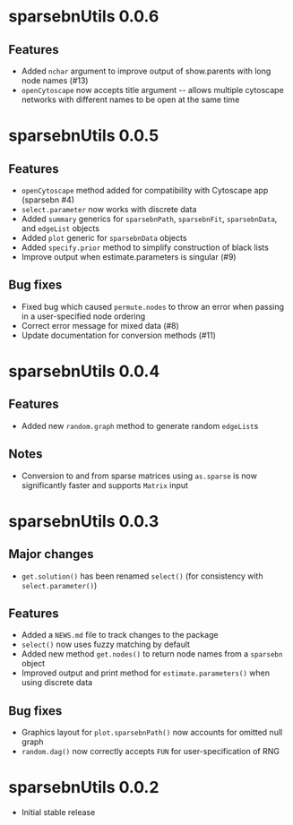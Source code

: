 # sparsebnUtils 0.0.6

## Features

* Added `nchar` argument to improve output of show.parents with long node names (#13)
* `openCytoscape` now accepts title argument -- allows multiple cytoscape networks with different names to be open at the same time

# sparsebnUtils 0.0.5

## Features

* `openCytoscape` method added for compatibility with Cytoscape app (sparsebn #4)
* `select.parameter` now works with discrete data
* Added `summary` generics for `sparsebnPath`, `sparsebnFit`, `sparsebnData`, and
`edgeList` objects
* Added `plot` generic for `sparsebnData` objects
* Added `specify.prior` method to simplify construction of black lists
* Improve output when estimate.parameters is singular (#9)

## Bug fixes

* Fixed bug which caused `permute.nodes` to throw an error when passing in a user-specified node ordering
* Correct error message for mixed data (#8)
* Update documentation for conversion methods (#11)

# sparsebnUtils 0.0.4

## Features

* Added new `random.graph` method to generate random `edgeList`s

## Notes

* Conversion to and from sparse matrices using `as.sparse` is now significantly faster and supports `Matrix` input

# sparsebnUtils 0.0.3

## Major changes

* `get.solution()` has been renamed `select()` (for consistency with `select.parameter()`)

## Features

* Added a `NEWS.md` file to track changes to the package
* `select()` now uses fuzzy matching by default
* Added new method `get.nodes()` to return node names from a `sparsebn` object
* Improved output and print method for `estimate.parameters()` when using discrete data

## Bug fixes

* Graphics layout for `plot.sparsebnPath()` now accounts for omitted null graph
* `random.dag()` now correctly accepts `FUN` for user-specification of RNG

# sparsebnUtils 0.0.2

* Initial stable release

